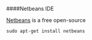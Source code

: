 ####Netbeans IDE

[Netbeans](http://www.netbeans.org/features/) is a free open-source

	sudo apt-get install netbeans

